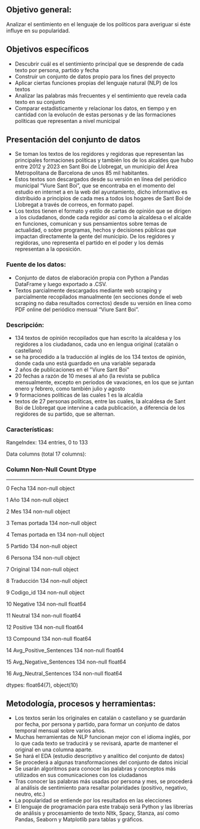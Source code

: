 
## Objetivo general:

Analizar el sentimiento en el lenguaje de los políticos para averiguar si éste influye en su popularidad. 

## Objetivos específicos

- Descubrir cuál es el sentimiento principal que se desprende de cada texto por persona, partido y fecha
- Construir un conjunto de datos propio para los fines del proyecto
- Aplicar ciertas funciones propias del lenguaje natural (NLP) de los textos 
- Analizar las palabras más frecuentes y el sentimiento que revela cada texto en su conjunto
- Comparar estadísticamente y relacionar los datos, en tiempo y en cantidad con la evolucón de estas personas y de las formaciones políticas que representan a nivel municipal

## Presentación del conjunto de datos

- Se toman los textos de los regidores y regidoras que representan las principales formaciones políticas y también los de los alcaldes que hubo entre 2012 y 2023 en Sant Boi de Llobregat, un municipio del Área Metropolitana de Barcelona de unos 85 mil habitantes. 
- Estos textos son descargados desde su versión en línea del periódico municipal “Viure Sant Boi”, que se encontraba en el momento del estudio en internet a en la web del ayuntamiento, dicho informativo es distribuido a principios de cada mes a todos los hogares de Sant Boi de Llobregat a través de correos, en formato papel.
- Los textos tienen el formato y estilo de cartas de opinión que se dirigen a los ciudadanos, donde cada regidor así como la alcaldesa o el alcalde en funciones, comunican y sus pensamientos sobre temas de 
actualidad, o sobre programas, hechos y decisiones públicas que impactan directamente la gente del municipio. De los regidores y regidoras, uno representa el partido en el poder y los demás representan a la oposición.   

### Fuente de los datos: 

* Conjunto de datos de elaboración propia con Python a Pandas DataFrame y luego exportado a .CSV.
* Textos parcialmente descargados mediante web scraping y parcialmente recopilados manualmente (en secciones donde el web scraping no daba resultados correctos) desde su versión en línea como PDF online del periódico mensual “Viure Sant Boi”.

### Descripción: 

* 134 textos de opinión recopilados que han escrito la alcaldesa y los regidores a los ciudadanos, cada uno en lengua original (catalán o castellano) 
* se ha procedido a la traducción al inglés de los 134 textos de opinión, donde cada uno está guardado en una variable separada
* 2 años de publicaciones en el "Viure Sant Boi"
* 20 fechas a razón de 10 meses al año (la revista se publica mensualmente, excepto en periodos de vavaciones, en los que se juntan enero y febrero, como también julio y agosto
* 9 formaciones políticas de las cuales 1 es la alcaldía
* textos de 27 personas políticas, entre las cuales, la alcaldesa de Sant Boi de Llobregat que intervine a cada publicación, a diferencia de los regidores de su partido, que se alternan.

### Características:

  RangeIndex: 134 entries, 0 to 133
  
  Data columns (total 17 columns):
  
   ###   Column                  Non-Null Count  Dtype  
   
  ---  ------                  --------------  -----  
   0   Fecha                   134 non-null    object 
   
   1   Año                     134 non-null    object 
   
   2   Mes                     134 non-null    object 
   
   3   Temas portada           134 non-null    object 
   
   4   Temas portada en        134 non-null    object 
   
   5   Partido                 134 non-null    object 
   
   6   Persona                 134 non-null    object 
   
   7   Original                134 non-null    object 
   
   8   Traducción              134 non-null    object 
   
   9   Codigo_id               134 non-null    object 
   
   10  Negative                134 non-null    float64
   
   11  Neutral                 134 non-null    float64
   
   12  Positive                134 non-null    float64
      
   13  Compound                134 non-null    float64
   
   14  Avg_Positive_Sentences  134 non-null    float64
   
   15  Avg_Negative_Sentences  134 non-null    float64
   
   16  Avg_Neutral_Sentences   134 non-null    float64
   
  dtypes: float64(7), object(10)




## Metodología, procesos y herramientas:

* Los textos serán los originales en catalán o castellano y se guardarán por fecha, por persona y partido, para formar un 
conjunto de datos temporal mensual sobre varios años.
* Muchas herramientas de NLP funcionan mejor con el idioma inglés, por lo que cada texto se traducirá y se revisará, aparte 
de mantener el original en una columna aparte. 
* Se hará el EDA (estudio descriptivo y analítico del conjunto de datos)
* Se procederá a algunas transformaciones del conjunto de datos inicial
* Se usarán algoritmos para conocer las palabras y conceptos más utilizados en sus comunicaciones con los ciudadanos
* Tras conocer las palabras más usadas por persona y mes, se procederá al análisis de sentimiento para resaltar polaridades 
(positivo, negativo, neutro, etc.)
* La popularidad se entiende por los resultados en las elecciones 
* El lenguaje de programación para este trabajo será Python y las librerías de análisis y procesamiento de texto Nltk, Spacy, 
Stanza, así como Pandas, Seaborn y Matplotlib para tablas y gráficos.


